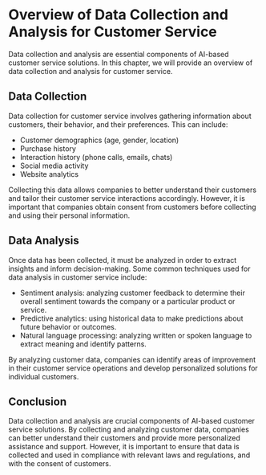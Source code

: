 Overview of Data Collection and Analysis for Customer Service
=========================================================================================================================

Data collection and analysis are essential components of AI-based customer service solutions. In this chapter, we will provide an overview of data collection and analysis for customer service.

Data Collection
---------------

Data collection for customer service involves gathering information about customers, their behavior, and their preferences. This can include:

* Customer demographics (age, gender, location)
* Purchase history
* Interaction history (phone calls, emails, chats)
* Social media activity
* Website analytics

Collecting this data allows companies to better understand their customers and tailor their customer service interactions accordingly. However, it is important that companies obtain consent from customers before collecting and using their personal information.

Data Analysis
-------------

Once data has been collected, it must be analyzed in order to extract insights and inform decision-making. Some common techniques used for data analysis in customer service include:

* Sentiment analysis: analyzing customer feedback to determine their overall sentiment towards the company or a particular product or service.
* Predictive analytics: using historical data to make predictions about future behavior or outcomes.
* Natural language processing: analyzing written or spoken language to extract meaning and identify patterns.

By analyzing customer data, companies can identify areas of improvement in their customer service operations and develop personalized solutions for individual customers.

Conclusion
----------

Data collection and analysis are crucial components of AI-based customer service solutions. By collecting and analyzing customer data, companies can better understand their customers and provide more personalized assistance and support. However, it is important to ensure that data is collected and used in compliance with relevant laws and regulations, and with the consent of customers.


